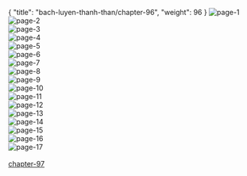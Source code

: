 { "title": "bach-luyen-thanh-than/chapter-96", "weight": 96 }
<img src="bach-luyen-thanh-than_0096_01-6111a8414a919b3081be6c18d22db7b7.webp" alt="page-1" origin="http://1.bp.blogspot.com/-ySeHL_1nxZQ/WOG_mTiwaJI/AAAAAAAABcA/nDt60Rliugcpz8tvseT7hHmA7zZBXbZjACLcB/s1600/2.jpg?imgmax=0"><br/>
<img src="bach-luyen-thanh-than_0096_02-fa5ee4fd60190f731de6f76e813cce8a.webp" alt="page-2" origin="http://1.bp.blogspot.com/-Cc22d7sLtkc/WOG_nSwCApI/AAAAAAAABcE/3RMRLEvtnIEBRgCfEvMeycyR-cws2qYoACLcB/s1600/3.jpg?imgmax=0"><br/>
<img src="bach-luyen-thanh-than_0096_03-9a3ed0df244c9ea7174b68db25d1c136.webp" alt="page-3" origin="http://1.bp.blogspot.com/-_vruEa0uFDw/WOG_n61LEPI/AAAAAAAABcI/uBsFqwmmaoEQut5SYrjMNfuYRdxhBDjSwCLcB/s1600/4.jpg?imgmax=0"><br/>
<img src="bach-luyen-thanh-than_0096_04-76eea221642f3cd833cadd7cf0829793.webp" alt="page-4" origin="http://1.bp.blogspot.com/-PCZg9gAoOm0/WOG_oo-F0YI/AAAAAAAABcM/pIp1NZlh3SgrxReXmmsrS1TcxEEsufIGgCLcB/s1600/5.jpg?imgmax=0"><br/>
<img src="bach-luyen-thanh-than_0096_05-3c2af002807b92602d0655d4091ac6ac.webp" alt="page-5" origin="http://1.bp.blogspot.com/-WsHeBRUps8s/WOG_pbQ1NcI/AAAAAAAABcQ/LGql1YMMoo8Y8wOGP4-yvuH-TTRMIqC1gCLcB/s1600/6.jpg?imgmax=0"><br/>
<img src="bach-luyen-thanh-than_0096_06-b5db4f56a5bd05eea2cd18430e764de8.webp" alt="page-6" origin="http://1.bp.blogspot.com/-Kv53mpHfaLA/WOG_qGbCUvI/AAAAAAAABcU/QHCYwlRsn5EZcb7H_K_78MOxUojhGlVWACLcB/s1600/7.jpg?imgmax=0"><br/>
<img src="bach-luyen-thanh-than_0096_07-86cc1e9b253f2e711261dde1c76e31ed.webp" alt="page-7" origin="http://1.bp.blogspot.com/-bkhKH9RouSs/WOG_rNCcjjI/AAAAAAAABcY/mk1V1xKpgcUC9ZHpib0FyhrtlZRj7n73ACLcB/s1600/8.jpg?imgmax=0"><br/>
<img src="bach-luyen-thanh-than_0096_08-ef1d85142a4538786fe0d0b90bd5ac2f.webp" alt="page-8" origin="http://1.bp.blogspot.com/-SXY9laYCQ04/WOG_rlxJDeI/AAAAAAAABcc/9QzjtlNbLYAZpcSUgW6Jdq6Ul6o4-_sRACLcB/s1600/9.jpg?imgmax=0"><br/>
<img src="bach-luyen-thanh-than_0096_09-f345e8439136fc42244b3e0131aab50a.webp" alt="page-9" origin="http://1.bp.blogspot.com/-Dzm9AVeI5Z8/WOG_ijI0FgI/AAAAAAAABbg/tz-u5VD8Ysg1mAe5GXLgHECSovA8HnC1wCLcB/s1600/10.jpg?imgmax=0"><br/>
<img src="bach-luyen-thanh-than_0096_10-5f4fa9df687deda88ff2280e42ec13d3.webp" alt="page-10" origin="http://1.bp.blogspot.com/-R3RFODerzS0/WOG_jdNC97I/AAAAAAAABbk/xMNfznaurJMbSIq3pZCyPOw_eUjSvtm6gCLcB/s1600/11.jpg?imgmax=0"><br/>
<img src="bach-luyen-thanh-than_0096_11-5dd3c029439d151db1b888fa26fc1c70.webp" alt="page-11" origin="http://1.bp.blogspot.com/-BemEN2Eue4Y/WOG_kesYjRI/AAAAAAAABbs/Ueh4G_Pnz5wR7uTie1kbNdRUsk2VrRRRACLcB/s1600/12.jpg?imgmax=0"><br/>
<img src="bach-luyen-thanh-than_0096_12-c1ec2f9c30dc2efa85704c3952ac34d8.webp" alt="page-12" origin="http://1.bp.blogspot.com/-dX-MbNRmo_o/WOG_kEDsG0I/AAAAAAAABbo/sqR4Xozq5CMnuhijry06FRxtmWfoZzonACLcB/s1600/13.jpg?imgmax=0"><br/>
<img src="bach-luyen-thanh-than_0096_13-8711fd3293a6c2d2aa671b5fea210db4.webp" alt="page-13" origin="http://1.bp.blogspot.com/-9dXzymYv0BM/WOG_ky3RRlI/AAAAAAAABbw/Pp86OygSQ6g7tayEeUeDyVCMzX3JBJecwCLcB/s1600/14.jpg?imgmax=0"><br/>
<img src="bach-luyen-thanh-than_0096_14-38345a0186790344094c20adf76f3227.webp" alt="page-14" origin="http://1.bp.blogspot.com/-GFegu3Ysd78/WOG_lPfXzOI/AAAAAAAABb0/7IN8HCRUYOYS4yRNAnZHJXj4soUuYlGqQCLcB/s1600/15.jpg?imgmax=0"><br/>
<img src="bach-luyen-thanh-than_0096_15-e44e6b775c52e0207c578dff9ad8fe45.webp" alt="page-15" origin="http://1.bp.blogspot.com/-gxDnOV7qpcc/WOG_lgc2aoI/AAAAAAAABb4/7sBUncW4s7ESrkWAb6X2HjhRvNIXjx7dACLcB/s1600/16.jpg?imgmax=0"><br/>
<img src="bach-luyen-thanh-than_0096_16-23152dfcc7acd512494e02aff29529ff.webp" alt="page-16" origin="http://1.bp.blogspot.com/-mkSLbvv23xg/WOG_l-SSxdI/AAAAAAAABb8/98_59ieBngIrqwhIggjuMij6iji26GdrgCLcB/s1600/17.jpg?imgmax=0"><br/>
<img src="bach-luyen-thanh-than_0096_17-5cc4ecc1465aeee6911aaebfea3a4ad8.webp" alt="page-17" origin="http://1.bp.blogspot.com/-UlktgPnHmrs/WOG_tOj76PI/AAAAAAAABcg/w2jaT8csZ3kAHiuYUOWXP_KwwlSwaYQJgCLcB/s1600/dptk.jpg?imgmax=0"><br/>
<br/><a class="nextchap" href="/bach-luyen-thanh-than/chapter-97">chapter-97</a>
